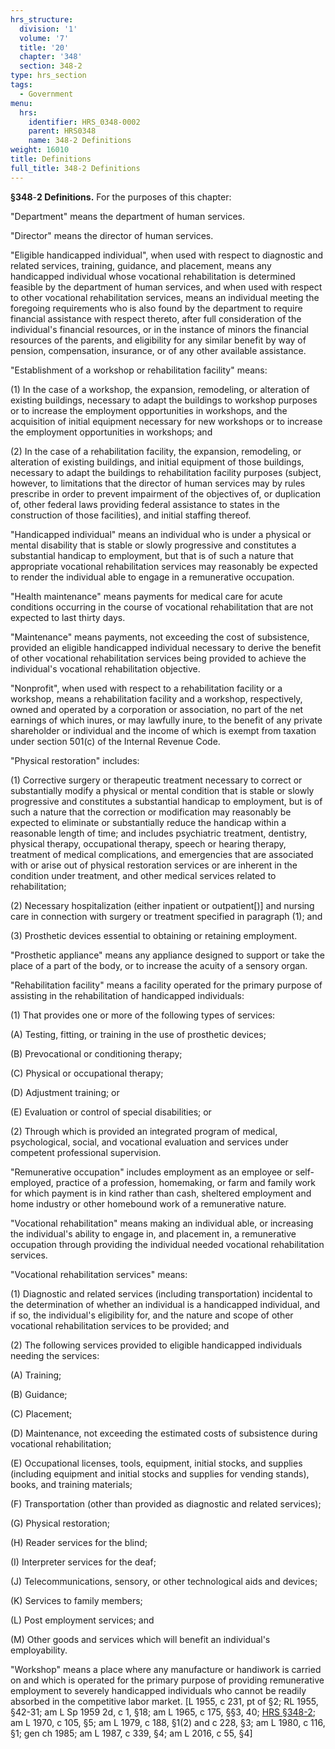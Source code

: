 ```yaml
---
hrs_structure:
  division: '1'
  volume: '7'
  title: '20'
  chapter: '348'
  section: 348-2
type: hrs_section
tags:
  - Government
menu:
  hrs:
    identifier: HRS_0348-0002
    parent: HRS0348
    name: 348-2 Definitions
weight: 16010
title: Definitions
full_title: 348-2 Definitions
---
```

**§348**-**2 Definitions.** For the purposes of this chapter:

"Department" means the department of human services.

"Director" means the director of human services.

"Eligible handicapped individual", when used with respect to diagnostic and related services, training, guidance, and placement, means any handicapped individual whose vocational rehabilitation is determined feasible by the department of human services, and when used with respect to other vocational rehabilitation services, means an individual meeting the foregoing requirements who is also found by the department to require financial assistance with respect thereto, after full consideration of the individual's financial resources, or in the instance of minors the financial resources of the parents, and eligibility for any similar benefit by way of pension, compensation, insurance, or of any other available assistance.

"Establishment of a workshop or rehabilitation facility" means:

(1) In the case of a workshop, the expansion, remodeling, or alteration of existing buildings, necessary to adapt the buildings to workshop purposes or to increase the employment opportunities in workshops, and the acquisition of initial equipment necessary for new workshops or to increase the employment opportunities in workshops; and

(2) In the case of a rehabilitation facility, the expansion, remodeling, or alteration of existing buildings, and initial equipment of those buildings, necessary to adapt the buildings to rehabilitation facility purposes (subject, however, to limitations that the director of human services may by rules prescribe in order to prevent impairment of the objectives of, or duplication of, other federal laws providing federal assistance to states in the construction of those facilities), and initial staffing thereof.

"Handicapped individual" means an individual who is under a physical or mental disability that is stable or slowly progressive and constitutes a substantial handicap to employment, but that is of such a nature that appropriate vocational rehabilitation services may reasonably be expected to render the individual able to engage in a remunerative occupation.

"Health maintenance" means payments for medical care for acute conditions occurring in the course of vocational rehabilitation that are not expected to last thirty days.

"Maintenance" means payments, not exceeding the cost of subsistence, provided an eligible handicapped individual necessary to derive the benefit of other vocational rehabilitation services being provided to achieve the individual's vocational rehabilitation objective.

"Nonprofit", when used with respect to a rehabilitation facility or a workshop, means a rehabilitation facility and a workshop, respectively, owned and operated by a corporation or association, no part of the net earnings of which inures, or may lawfully inure, to the benefit of any private shareholder or individual and the income of which is exempt from taxation under section 501(c) of the Internal Revenue Code.

"Physical restoration" includes:

(1) Corrective surgery or therapeutic treatment necessary to correct or substantially modify a physical or mental condition that is stable or slowly progressive and constitutes a substantial handicap to employment, but is of such a nature that the correction or modification may reasonably be expected to eliminate or substantially reduce the handicap within a reasonable length of time; and includes psychiatric treatment, dentistry, physical therapy, occupational therapy, speech or hearing therapy, treatment of medical complications, and emergencies that are associated with or arise out of physical restoration services or are inherent in the condition under treatment, and other medical services related to rehabilitation;

(2) Necessary hospitalization (either inpatient or outpatient[)] and nursing care in connection with surgery or treatment specified in paragraph (1); and

(3) Prosthetic devices essential to obtaining or retaining employment.

"Prosthetic appliance" means any appliance designed to support or take the place of a part of the body, or to increase the acuity of a sensory organ.

"Rehabilitation facility" means a facility operated for the primary purpose of assisting in the rehabilitation of handicapped individuals:

(1) That provides one or more of the following types of services:

(A) Testing, fitting, or training in the use of prosthetic devices;

(B) Prevocational or conditioning therapy;

(C) Physical or occupational therapy;

(D) Adjustment training; or

(E) Evaluation or control of special disabilities; or

(2) Through which is provided an integrated program of medical, psychological, social, and vocational evaluation and services under competent professional supervision.

"Remunerative occupation" includes employment as an employee or self-employed, practice of a profession, homemaking, or farm and family work for which payment is in kind rather than cash, sheltered employment and home industry or other homebound work of a remunerative nature.

"Vocational rehabilitation" means making an individual able, or increasing the individual's ability to engage in, and placement in, a remunerative occupation through providing the individual needed vocational rehabilitation services.

"Vocational rehabilitation services" means:

(1) Diagnostic and related services (including transportation) incidental to the determination of whether an individual is a handicapped individual, and if so, the individual's eligibility for, and the nature and scope of other vocational rehabilitation services to be provided; and

(2) The following services provided to eligible handicapped individuals needing the services:

(A) Training;

(B) Guidance;

(C) Placement;

(D) Maintenance, not exceeding the estimated costs of subsistence during vocational rehabilitation;

(E) Occupational licenses, tools, equipment, initial stocks, and supplies (including equipment and initial stocks and supplies for vending stands), books, and training materials;

(F) Transportation (other than provided as diagnostic and related services);

(G) Physical restoration;

(H) Reader services for the blind;

(I) Interpreter services for the deaf;

(J) Telecommunications, sensory, or other technological aids and devices;

(K) Services to family members;

(L) Post employment services; and

(M) Other goods and services which will benefit an individual's employability.

"Workshop" means a place where any manufacture or handiwork is carried on and which is operated for the primary purpose of providing remunerative employment to severely handicapped individuals who cannot be readily absorbed in the competitive labor market. [L 1955, c 231, pt of §2; RL 1955, §42-31; am L Sp 1959 2d, c 1, §18; am L 1965, c 175, §§3, 40; [HRS §348-2](/title-20/chapter-348/section-348-2/); am L 1970, c 105, §5; am L 1979, c 188, §1(2) and c 228, §3; am L 1980, c 116, §1; gen ch 1985; am L 1987, c 339, §4; am L 2016, c 55, §4]